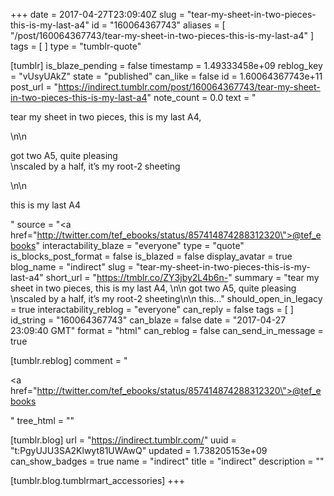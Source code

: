 +++
date = 2017-04-27T23:09:40Z
slug = "tear-my-sheet-in-two-pieces-this-is-my-last-a4"
id = "160064367743"
aliases = [ "/post/160064367743/tear-my-sheet-in-two-pieces-this-is-my-last-a4" ]
tags = [ ]
type = "tumblr-quote"

[tumblr]
is_blaze_pending = false
timestamp = 1.49333458e+09
reblog_key = "vUsyUAkZ"
state = "published"
can_like = false
id = 1.60064367743e+11
post_url = "https://indirect.tumblr.com/post/160064367743/tear-my-sheet-in-two-pieces-this-is-my-last-a4"
note_count = 0.0
text = "<p>tear my sheet in two pieces, this is my last A4, </p>\n\n<p>got two A5, quite pleasing<br/>\nscaled by a half, it’s my root-2 sheeting</p>\n\n<p>this is my last A4</p>"
source = "<a href=\"http://twitter.com/tef_ebooks/status/857414874288312320\">@tef_ebooks</a>"
interactability_blaze = "everyone"
type = "quote"
is_blocks_post_format = false
is_blazed = false
display_avatar = true
blog_name = "indirect"
slug = "tear-my-sheet-in-two-pieces-this-is-my-last-a4"
short_url = "https://tmblr.co/ZY3jby2L4b6n-"
summary = "tear my sheet in two pieces, this is my last A4, \n\n got two A5, quite pleasing \nscaled by a half, it’s my root-2 sheeting\n\n this..."
should_open_in_legacy = true
interactability_reblog = "everyone"
can_reply = false
tags = [ ]
id_string = "160064367743"
can_blaze = false
date = "2017-04-27 23:09:40 GMT"
format = "html"
can_reblog = false
can_send_in_message = true

[tumblr.reblog]
comment = "<p><a href=\"http://twitter.com/tef_ebooks/status/857414874288312320\">@tef_ebooks</a></p>"
tree_html = ""

[tumblr.blog]
url = "https://indirect.tumblr.com/"
uuid = "t:PgyUJU3SA2Klwyt81UWAwQ"
updated = 1.738205153e+09
can_show_badges = true
name = "indirect"
title = "indirect"
description = ""

[tumblr.blog.tumblrmart_accessories]
+++
